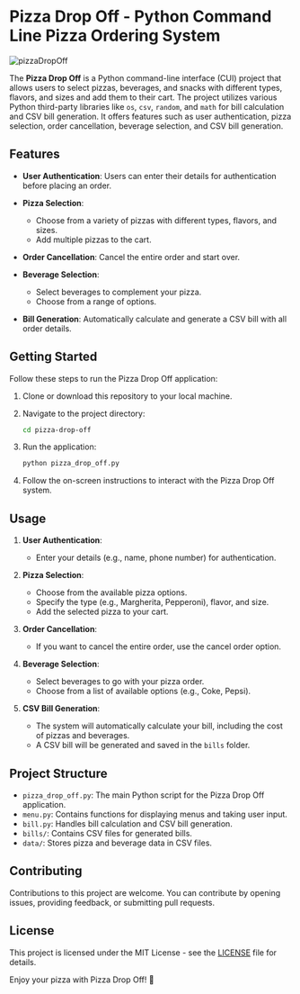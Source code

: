 # Pizza Drop Off - Python Command Line Pizza Ordering System

![pizzaDropOff](https://github.com/mohit-thakur09/pizzaDropOff/assets/82665617/c2403f16-0e81-4c76-b02d-ff5980197c48)


The **Pizza Drop Off** is a Python command-line interface (CUI) project that allows users to select pizzas, beverages, and snacks with different types, flavors, and sizes and add them to their cart. The project utilizes various Python third-party libraries like `os`, `csv`, `random`, and `math` for bill calculation and CSV bill generation. It offers features such as user authentication, pizza selection, order cancellation, beverage selection, and CSV bill generation.

## Features

- **User Authentication**: Users can enter their details for authentication before placing an order.

- **Pizza Selection**:
  - Choose from a variety of pizzas with different types, flavors, and sizes.
  - Add multiple pizzas to the cart.

- **Order Cancellation**: Cancel the entire order and start over.

- **Beverage Selection**:
  - Select beverages to complement your pizza.
  - Choose from a range of options.

- **Bill Generation**: Automatically calculate and generate a CSV bill with all order details.

## Getting Started

Follow these steps to run the Pizza Drop Off application:

1. Clone or download this repository to your local machine.

2. Navigate to the project directory:

   ```bash
   cd pizza-drop-off
   ```

3. Run the application:

   ```bash
   python pizza_drop_off.py
   ```

4. Follow the on-screen instructions to interact with the Pizza Drop Off system.

## Usage

1. **User Authentication**:
   - Enter your details (e.g., name, phone number) for authentication.

2. **Pizza Selection**:
   - Choose from the available pizza options.
   - Specify the type (e.g., Margherita, Pepperoni), flavor, and size.
   - Add the selected pizza to your cart.

3. **Order Cancellation**:
   - If you want to cancel the entire order, use the cancel order option.

4. **Beverage Selection**:
   - Select beverages to go with your pizza order.
   - Choose from a list of available options (e.g., Coke, Pepsi).

5. **CSV Bill Generation**:
   - The system will automatically calculate your bill, including the cost of pizzas and beverages.
   - A CSV bill will be generated and saved in the `bills` folder.

## Project Structure

- `pizza_drop_off.py`: The main Python script for the Pizza Drop Off application.
- `menu.py`: Contains functions for displaying menus and taking user input.
- `bill.py`: Handles bill calculation and CSV bill generation.
- `bills/`: Contains CSV files for generated bills.
- `data/`: Stores pizza and beverage data in CSV files.

## Contributing

Contributions to this project are welcome. You can contribute by opening issues, providing feedback, or submitting pull requests.

## License

This project is licensed under the MIT License - see the [LICENSE](LICENSE) file for details.

Enjoy your pizza with Pizza Drop Off! 🍕
